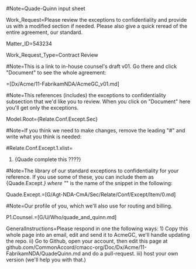﻿#Note=Quade-Quinn input sheet

Work_Request=Please review the exceptions to confidentiality and provide us with a modified section if needed.  Please also give a quick reread of the entire agreement, our standard.

Matter_ID=543234

Work_Request_Type=Contract Review

#Note=This is a link to in-house counsel's draft v01. Go there and click "Document" to see the whole agreement:

=[Dx/Acme/11-FabrikamNDA/AcmeGC_v01.md]

#Note=This references (includes) the exceptions to confidentiality subsection that we'd like you to review. When you click on "Document" here you'll get only the exceptions.

Model.Root={Relate.Conf.Except.Sec}

#Note=If you think we need to make changes, remove the leading "#" and write what you think is needed:

#Relate.Conf.Except.1.xlist=<ol><li>{Quade complete this ????}</li></ol>



#Note=The library of our standard exceptions to confidentiality for your reference.  If you use some of these, you can include them as {Quade.Except.*} where "*" is the name of the snippet in the following:

Quade.Except.=[G/Agt-NDA-CmA/Sec/Relate/Conf/Except/Item/0.md]


#Note=Our profile of you, which we'll also use for routing and billing.

P1.Counsel.=[G/U/Who/quade_and_quinn.md]

GeneralInstructions=Please respond in one the following ways: 1) Copy this whole page into an email, edit and send it to AcmeGC, we'll handle updating the repo. ii) Go to Github, open your account, then edit this page at github.com/CommonAccord/cmacc-org/Doc/Dx/Acme/11-FabrikamNDA/QuadeQuinn.md and do a pull-request. iii) host your own version (we'll help you with that.)


